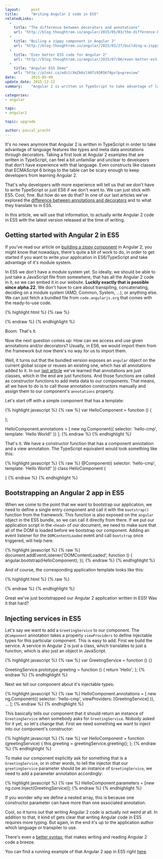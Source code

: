 ```yaml
---
layout:     post
title:      "Writing Angular 2 code in ES5"
relatedLinks:
  -
    title: "The difference between decorators and annotations"
    url: "http://blog.thoughtram.io/angular/2015/05/03/the-difference-between-annotations-and-decorators.html"
  -
    title: "Builing a zippy component in Angular 2"
    url: "http://blog.thoughtram.io/angular/2015/03/27/building-a-zippy-component-in-angular-2.html"
  -
    title: "Even better ES5 code for Angular 2"
    url: "http://blog.thoughtram.io/angular/2015/07/06/even-better-es5-code-for-angular-2.html"
  -
    title: "Angular ES5 Demo"
    url: "http://plnkr.co/edit/XmZkHzl407z93R5Kf0pv?p=preview"
date:       2015-05-09
update_date: 2015-12-12
summary:    "Angular 2 is written in TypeScript to take advantage of language features like types and meta data annotations through decorators. While this is great for tooling, a lot of people don't like the syntax of decorators and maybe even ES6 classes. This article discusses how to write an Angular 2 application in ES5."

categories: 
- angular

tags:
- angular2

topic: upgrade

author: pascal_precht
---
```


It's no news anymore that Angular 2 is written in TypeScript in order to take advantage of language features like types and meta data annotations through decorators. Taking a first look at Angular 2 examples that are written in TypeScript, can feel a bit unfamiliar and unclear to developers that don't have experience with that language. Even constructs like classes that ECMAScript 6 brings to the table can be scary enough to keep developers from learning Angular 2.

That's why developers with more experience will tell us that we don't have to write TypeScript or just ES6 if we don't want to. We can just stick with ES5. Cool, fine. But how do we do that? In one of our last articles we've explored the [difference between annotations and decorators](http://blog.thoughtram.io/angular/2015/05/03/the-difference-between-annotations-and-decorators.html) and to what they translate to in ES5.

In this article, we will use that information, to actually write Angular 2 code in ES5 with the latest version released at the time of writing.

## Getting started with Angular 2 in ES5

If you've read our article on [building a zippy component](http://blog.thoughtram.io/angular/2015/03/27/building-a-zippy-component-in-angular-2.html) in Angular 2, you might know that nowadays, there's quite a bit of work to do, in order to get started if you want to write your application in ES6/TypeScript and take advantage of it's module system.

In ES5 we don't have a module system yet. So ideally, we should be able to just take a JavaScript file from somewhere, that has all the Angular 2 code in it, so we can embed it in our website. **Luckily exactly that is possible since alpha.22**. We don't have to care about transpiling, concatenating, deciding on a module system (AMD, Common, System, ...), or anything else. We can just fetch a bundled file from `code.angularjs.org` that comes with the ready-to-use code.

{% highlight html %}
{% raw %}
<script src="http://code.angularjs.org/2.0.0-alpha.22/angular2.sfx.dev.js"></script>
{% endraw %}
{% endhighlight %}

Boom. That's it.

Now the next question comes up: How can we access and use given annotations and/or decorators? Usually, in ES6, we would import them from the framework but now there's no way for us to import them.

Well, it turns out that the bundled version exposes an `angular` object on the current global scope or reuses an existing one, which has all annotations added to it. In our [last article](http://blog.thoughtram.io/angular/2015/05/03/the-difference-between-annotations-and-decorators.html) we've learned that annotations are just classes, which in the end are just functions. And those functions are called as constructor functions to add meta data to our components. That means, all we have to do is to call those annotation constructors manually and assign them to our component's `annotations` property.

Let's start off with a simple component that has a template:

{% highlight javascript %}
{% raw %}
var HelloComponent = function () {

};

HelloComponent.annotations = [
  new ng.Component({
    selector: 'hello-cmp',
    template: 'Hello World!'
  })
];
{% endraw %}
{% endhighlight %}

That's it. We have a constructor function that has a component annotation and a view annotation. The TypeScript equivalent would look something like this:

{% highlight javascript %}
{% raw %}
@Component({
  selector: 'hello-cmp',
  template: 'Hello World!'
})
class HelloComponent {

}
{% endraw %}
{% endhighlight %}

## Bootstrapping an Angular 2 app in ES5

When we come to the point that we want to bootstrap our application, we need to define a single entry component and call it with the `bootstrap()` function from the framework. This function is also exposed on the `angular` object in the ES5 bundle, so we can call it directly from there. If we put our application script in the `<head>` of our document, we need to make sure that all of the DOM is loaded before we bootstrap our component. Adding an event listener for the `DOMContentLoaded` event and call `bootstrap` once triggered, will help here.

{% highlight javascript %}
{% raw %}
document.addEventListener('DOMContentLoaded', function () {
  angular.bootstrap(HelloComponent);
});
{% endraw %}
{% endhighlight %}

And of course, the corresponding application template looks like this:

{% highlight html %}
{% raw %}
<body>
  <hello-component></hello-component>
</body>
{% endraw %}
{% endhighlight %}

Great we've just bootstrapped our Angular 2 application written in ES5! Was it that hard?

## Injecting services in ES5

Let's say we want to add a `GreetingService` to our component. The `@Component` annotation takes a property `viewProviders` to define injectable types for this particular component. This is easy to add. First we build the service. A service in Angular 2 is just a class, which translates to just a function, which is also just an object in JavaScript.

{% highlight javascript %}
{% raw %}
var GreetingService = function () {}

GreetingService.prototype.greeting = function () {
  return 'Hello';
};
{% endraw %}
{% endhighlight %}

Next we tell our component about it's injectable types:

{% highlight javascript %}
{% raw %}
HelloComponent.annotations = [
  new ng.Component({
    selector: 'hello-cmp',
    viewProviders: [GreetingService]
  }),
  ...
];
{% endraw %}
{% endhighlight %}

This basically tells our component that it should return an instance of `GreetingService` when somebody asks for `GreetingService`. Nobody asked for it yet, so let's change that. First we need something we want to inject into our component's constructor:

{% highlight javascript %}
{% raw %}
var HelloComponent = function (greetingService) {
  this.greeting = greetingService.greeting();
};
{% endraw %}
{% endhighlight %}

To make our component explicitly ask for something that is a `GreetingService`, or in other words, to tell the injector that our `greetingService` parameter should be an instance of `GreetingService`, we need to add a parameter annotation accordingly:

{% highlight javascript %}
{% raw %}
HelloComponent.parameters = [new ng.core.Inject(GreetingService)];
{% endraw %}
{% endhighlight %}

If you wonder why we define a nested array, this is because one constructor parameter can have more than one associated annotation.

Cool, so it turns out that writing Angular 2 code is actually not weird at all. In addition to that, it kind of gets clear that writing Angular code in ES5 requires more typing. But again, in the end it's up to the application author which language or transpiler to use.

There's even a [better syntax](http://blog.thoughtram.io/angular/2015/07/06/even-better-es5-code-for-angular-2.html), that makes writing and reading Angular 2 code a breeze.

You can find a running example of that Angular 2 app in ES5 right [here](http://plnkr.co/edit/XmZkHzl407z93R5Kf0pv?p=preview).
